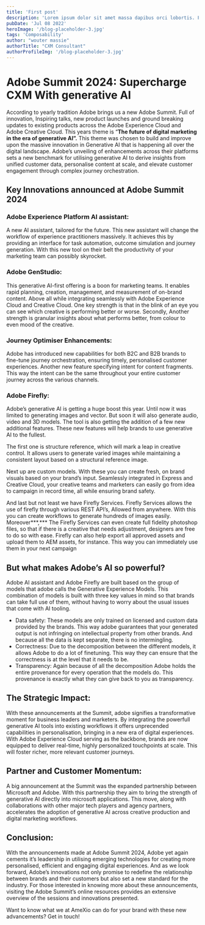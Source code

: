```yaml
---
title: 'First post'
description: 'Lorem ipsum dolor sit amet massa dapibus orci lobortis. Fusce malesuada leo senectus at libero aliqua etiam.Lorem ipsum dolor sit amet massa dapibus orci lobortis. Fusce malesuada leo senectus at libero aliqua etiam.'
pubDate: 'Jul 08 2022'
heroImage: '/blog-placeholder-3.jpg'
tags: 'Composability'
author: "wouter massie"
authorTitle: "CXM Consultant"
authorProfileImg: '/blog-placeholder-3.jpg'
---
```


# Adobe Summit 2024: Supercharge CXM With generative AI

According to yearly tradition Adobe brings us a new Adobe Summit. Full of innovation, Inspiring talks, new product launches and ground breaking updates to existing products across the Adobe Experience Cloud and Adobe Creative Cloud. This years theme is “**The future of digital marketing in the era of generative AI”.** This theme was chosen to build and improve upon the massive innovation in Generative AI that is happening all over the digital landscape. Adobe’s unveiling of enhancements across their platforms sets a new benchmark for utilising generative AI to derive insights from unified customer data, personalise content at scale, and elevate customer engagement through complex journey orchestration.

## Key Innovations announced at Adobe Summit 2024

### Adobe Experience Platform AI assistant:

A new AI assistant, tailored for the future. This new assistant will change the workflow of experience practitioners massively. It achieves this by providing an interface for task automation, outcome simulation and journey generation. With this new tool on their belt the productivity of your marketing team can possibly skyrocket. 

### Adobe GenStudio:

This generative AI-first offering is a boon for marketing teams. It enables rapid planning, creation, management, and measurement of on-brand content. Above all while integrating seamlessly with Adobe Experience Cloud and Creative Cloud. One key strength is that in the blink of an eye you can see which creative is performing better or worse. Secondly, Another strength is granular insights about what performs better, from colour to even mood of the creative.

### Journey Optimiser Enhancements:

Adobe has introduced new capabilities for both B2C and B2B brands to fine-tune journey orchestration, ensuring timely, personalised customer experiences. Another new feature specifying intent for content fragments. This way the intent can be the same throughout your entire customer journey across the various channels.

### Adobe Firefly:

Adobe’s generative AI is getting a huge boost this year. Until now it was limited to generating images and vector. But soon it will also generate audio, video and 3D models. The tool is also getting the addition of a few new additional features. These new features will help brands to use generative AI to the fullest. 

The first one is structure reference, which will mark a leap in creative control. It allows users to generate varied images while maintaining a consistent layout based on a structural reference image.

Next up are custom models. With these you can create fresh, on brand visuals based on your brand’s input. Seamlessly integrated in Express and Creative Cloud, your creative teams and marketers can easily go from idea to campaign in record time, all while ensuring brand safety.

And last but not least we have Firefly Services. Firefly Services allows the use of firefly through various REST API’s, Allowed from anywhere. With this you can create workflows to generate hundreds of images easily. Moreover***,*** The Firefly Services can even create full fidelity photoshop files, so that if there is a creative that needs adjustment, designers are free to do so with ease. Firefly can also help export all approved assets and upload them to AEM assets, for instance. This way you can immediately use them in your next campaign

## But what makes Adobe’s AI so powerful?

Adobe AI assistant and Adobe Firefly are built based on the group of models that adobe calls the Generative Experience Models. This combination of models is built with three key values in mind so that brands can take full use of them, without having to worry about the usual issues that come with AI tooling.

- Data safety: These models are only trained on licensed and custom data provided by the brands. This way adobe guarantees that your generated output is not infringing on intellectual property from other brands. And because all the data is kept separate, there is no intermingling.
- Correctness: Due to the decomposition between the different models, it allows Adobe to do a lot of finetuning. This way they can ensure that the correctness is at the level that it needs to be.
- Transparency: Again because of all the decomposition Adobe holds the entire provenance for every operation that the models do. This provenance is exactly what they can give back to you as transparency.

## The Strategic Impact:

With these announcements at the Summit, adobe signifies a transformative moment for business leaders and marketers. By integrating the powerfull generative AI tools into existing workflows it offers unprecended capabilities in personalisation, bringing in a new era of digital experiences. With Adobe Experience Cloud serving as the backbone, brands are now equipped to deliver real-time, highly personalized touchpoints at scale. This will foster richer, more relevant customer journeys.

## Partner and Customer Momentum:

A big announcement at the Summit was the expanded partnership between Microsoft and Adobe. With this partnership they aim to bring the strength of generative AI directly into microsoft applications. This move, along with collaborations with other major tech players and agency partners, accelerates the adoption of generative AI across creative production and digital marketing workflows.

## Conclusion:

With the announcements made at Adobe Summit 2024, Adobe yet again cements it’s leadership in utilising emerging technologies for creating more personalised, efficient and engaging digital experiences. And as we look forward, Adobe’s innovations not only promise to redefine the relationship between brands and their customers but also set a new standard for the industry. For those interested in knowing more about these announcements, visiting the Adobe Summit’s online resources provides an extensive overview of the sessions and innovations presented. 

Want to know what we at AmeXio can do for your brand with these new advancements? Get in touch!